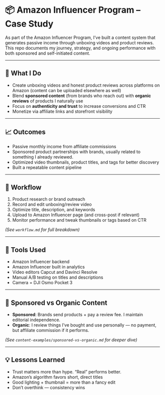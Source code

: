 # 📦 Amazon Influencer Program – Case Study

As part of the Amazon Influencer Program, I’ve built a content system that generates passive income through unboxing videos and product reviews. This repo documents my journey, strategy, and ongoing performance with both sponsored and self-initiated content.

---

## 🎥 What I Do

- Create unboxing videos and honest product reviews across platforms on Amazon (content can be uploaded elsewhere as well)
- Blend **sponsored content** (from brands who reach out) with **organic reviews** of products I naturally use
- Focus on **authenticity and trust** to increase conversions and CTR
- Monetize via affiliate links and storefront visibility

---

## 📈 Outcomes

- Passive monthly income from affiliate commissions
- Sponsored product partnerships with brands, usually related to something I already reviewed.
- Optimized video thumbnails, product titles, and tags for better discovery
- Built a repeatable content pipeline

---

## 🔧 Workflow

1. Product research or brand outreach
2. Record and edit unboxing/review video
3. Optimize title, description, and keywords
4. Upload to Amazon Influencer page (and cross-post if relevant)
5. Monitor performance and tweak thumbnails or tags based on CTR

*(See `workflow.md` for full breakdown)*

---

## 🧩 Tools Used

- Amazon Influencer backend
- Amazon Influencer built in analytics
- Video editors Capcut and Davinci Resolve
- Manual A/B testing on titles and descriptions
- Camera = DJI Osmo Pocket 3

---

## 🔎 Sponsored vs Organic Content

- **Sponsored**: Brands send products + pay a review fee. I maintain editorial independence.
- **Organic**: I review things I’ve bought and use personally — no payment, but affiliate commission if it performs.

*(See `content-examples/sponsored-vs-organic.md` for deeper dive)*

---

## 💡 Lessons Learned

- Trust matters more than hype. “Real” performs better.
- Amazon’s algorithm favors short, direct titles
- Good lighting + thumbnail = more than a fancy edit
- Don’t overthink — consistency wins


